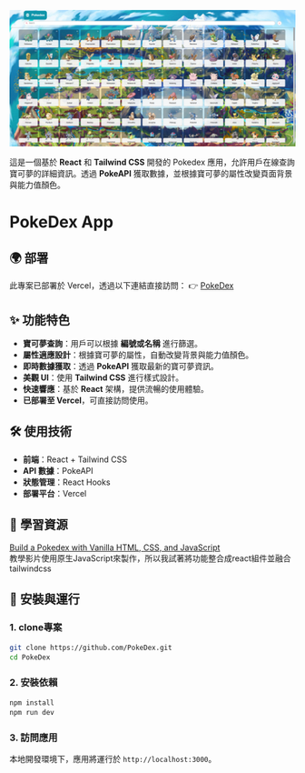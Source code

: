 ![project banner](/project-1-1.png)

這是一個基於 **React** 和 **Tailwind CSS** 開發的 Pokedex 應用，允許用戶在線查詢寶可夢的詳細資訊。透過 **PokeAPI** 獲取數據，並根據寶可夢的屬性改變頁面背景與能力值顏色。

# PokeDex App

## 🌍 部署
此專案已部署於 Vercel，透過以下連結直接訪問：
👉 [PokeDex](https://poke-dex-azure.vercel.app/)


## ✨ 功能特色
- **寶可夢查詢**：用戶可以根據 **編號或名稱** 進行篩選。
- **屬性適應設計**：根據寶可夢的屬性，自動改變背景與能力值顏色。
- **即時數據獲取**：透過 **PokeAPI** 獲取最新的寶可夢資訊。
- **美觀 UI**：使用 **Tailwind CSS** 進行樣式設計。
- **快速響應**：基於 **React** 架構，提供流暢的使用體驗。
- **已部署至 Vercel**，可直接訪問使用。

## 🛠 使用技術
- **前端**：React + Tailwind CSS
- **API 數據**：PokeAPI
- **狀態管理**：React Hooks
- **部署平台**：Vercel

## 📖 學習資源
[Build a Pokedex with Vanilla HTML, CSS, and JavaScript](https://www.youtube.com/watch?v=56VjdqcdakQ&list=PLbwZ-6yH1AZpkZmWhUX5nMb4ttMPxTqh-&index=16)<br>
教學影片使用原生JavaScript來製作，所以我試著將功能整合成react組件並融合tailwindcss

## 🚀 安裝與運行

### 1. clone專案
```bash
git clone https://github.com/PokeDex.git
cd PokeDex
```

### 2. 安裝依賴
```bash
npm install
npm run dev
```

### 3. 訪問應用
本地開發環境下，應用將運行於 `http://localhost:3000`。



